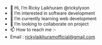 - 👋 Hi, I’m Ricky Laikhuram @rickylyxon
- 👀 I’m interested in software development
- 🌱 I’m currently learning web development
- 💞️ I’m looking to collaborate on project
- 📫 How to reach me :-
-  Email : rickylaikhuramofficial@gmail.com

<!---
rickylyxon/rickylyxon is a ✨ special ✨ repository because its `README.md` (this file) appears on your GitHub profile.
You can click the Preview link to take a look at your changes.
--->
